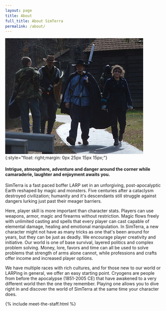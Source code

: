 ```yaml
---
layout: page
title: About
full_title: About SimTerra
permalink: /about/
---
```


![](/images/about.jpg){:style="float: right;margin: 0px 25px 15px 15px;"}

#### Intrigue, atmosphere, adventure and danger around the corner while camaraderie, laughter and enjoyment awaits you.

SimTerra is a fast paced boffer LARP set in an unforgiving, post-apocalyptic Earth 
reshaped by magic and monsters. Five centuries after a cataclysm destroyed 
civilization; humanity and it's descendants still struggle against dangers lurking 
just past their meager barriers.
 
Here, player skill is more important than character stats. Players can use weapons, 
armor, magic and firearms without restriction. Magic flows freely with unlimited 
casting and spells that every player can cast capable of elemental damage, healing 
and emotional manipulation. In SimTerra, a new character might not have as many 
tricks as one that's been around for years, but they can be just as deadly.
We encourage player creativity and initiative. Our world is one of base survival, 
layered politics and complex problem solving. Money, lore, favors and time can all 
be used to solve problems that strength of arms alone cannot, while professions and 
crafts offer income and increased player options.
 
We have multiple races with rich cultures, and for those new to our world or LARPing 
in general, we offer an easy starting point. Cryogens are people from before the 
apocalypse (1851-2005 CE) that have awakened to a very different world then the one 
they remember. Playing one allows you to dive right in and discover the world of 
SimTerra at the same time your character does.

{% include meet-the-staff.html %}